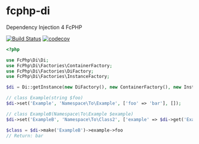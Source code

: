 # fcphp-di
Dependency Injection 4 FcPHP

[![Build Status](https://travis-ci.org/00F100/fcphp-di.svg?branch=master)](https://travis-ci.org/00F100/fcphp-di) [![codecov](https://codecov.io/gh/00F100/fcphp-di/branch/master/graph/badge.svg)](https://codecov.io/gh/00F100/fcphp-di)

```php
<?php

use FcPhp\Di\Di;
use FcPhp\Di\Factories\ContainerFactory;
use FcPhp\Di\Factories\DiFactory;
use FcPhp\Di\Factories\InstanceFactory;

$di = Di::getInstance(new DiFactory(), new ContainerFactory(), new InstanceFactory());

// class Example(string $foo)
$di->set('Example', 'Namespace\To\Example', ['foo' => 'bar'], []);

// class ExampleB(Namespace\To\Example $example)
$di->set('ExampleB', 'Namespace\To\Class2', ['example' => $di->get('Example')]);

$class = $di->make('ExampleB')->example->foo
// Return: bar
```